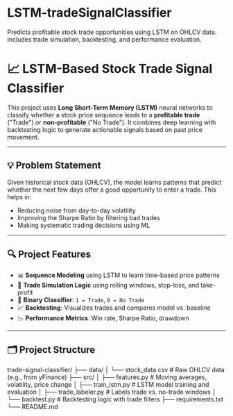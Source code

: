 # LSTM-tradeSignalClassifier
Predicts profitable stock trade opportunities using LSTM on OHLCV data. Includes trade simulation, backtesting, and performance evaluation.


# 📈 LSTM-Based Stock Trade Signal Classifier

This project uses **Long Short-Term Memory (LSTM)** neural networks to classify whether a stock price sequence leads to a **profitable trade** ("Trade") or **non-profitable** ("No Trade"). It combines deep learning with backtesting logic to generate actionable signals based on past price movement.

---

## 💡 Problem Statement

Given historical stock data (OHLCV), the model learns patterns that predict whether the next few days offer a good opportunity to enter a trade. This helps in:
- Reducing noise from day-to-day volatility
- Improving the Sharpe Ratio by filtering bad trades
- Making systematic trading decisions using ML

---

## 🔍 Project Features

- 📊 **Sequence Modeling** using LSTM to learn time-based price patterns  
- 🧪 **Trade Simulation Logic** using rolling windows, stop-loss, and take-profit  
- 🧠 **Binary Classifier**: `1 = Trade`, `0 = No Trade`  
- 📈 **Backtesting**: Visualizes trades and compares model vs. baseline  
- 📉 **Performance Metrics**: Win rate, Sharpe Ratio, drawdown

---

## 🗂️ Project Structure

trade-signal-classifier/
├── data/
│ └── stock_data.csv # Raw OHLCV data (e.g., from yFinance)
├── src/
│ ├── features.py # Moving averages, volatility, price change
│ ├── train_lstm.py # LSTM model training and evaluation
│ ├── trade_labeler.py # Labels trade vs. no-trade windows
│ └── backtest.py # Backtesting logic with trade filters
├── requirements.txt
└── README.md

